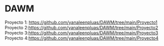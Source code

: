 # DAWM
Proyecto 1: https://github.com/yanaleenpluas/DAWM/tree/main/Proyecto1
Proyecto 2:https://github.com/yanaleenpluas/DAWM/tree/main/Proyecto2
Proyecto 3:https://github.com/yanaleenpluas/DAWM/tree/main/Proyecto3
Proyecto 4:https://github.com/yanaleenpluas/DAWM/tree/main/Proyecto4
